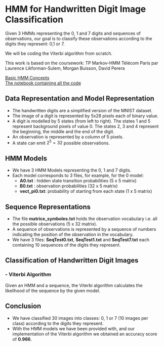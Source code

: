 # HMM for Handwritten Digit Image Classification
Given 3 HMMs representing the 0, 1 and 7 digits and sequences of observations, our goal is to classify these observations according to the digits they represent: 0,1 or 7.

We will be coding the Viterbi algorithm from scratch.

This work is based on the coursework: TP Markov-HMM Télécom Paris par Laurence Likforman-Sulem, Morgan Buisson, David Perera

[Basic HMM Concepts](./hmm_basic_concepts.md) <br>
[The notebook containing all the code](./hmm_app_handwritten_digit_classification.ipynb)

## Data Representation and Model Representation
- The handwritten digits are a simplified version of the MNIST dataset.
- The image of a digit is represented by 5x28 pixels each of binary value.
- A digit is modelled by 5 states (from left to right). The states 1 and 5 represent background pixels of value 0. The states 2, 3 and 4 represent the beginning, the middle and the end of the digit.
- An observation is represented by a column of 5 pixels.
- A state can emit $2^5 = 32$ possible observations.

## HMM Models
- We have 3 HMM Models representing the 0, 1 and 7 digits. 
- Each model corresponds to 3 files, for example, for the 0 model:
    - **A0.txt** : hidden state transition probabilities (5 x 5 matrix)
    - **B0.txt** : observation probabilities (32 x 5 matrix)
    - **vect_pi0.txt**: probability of starting from each state (1 x 5 matrix)

## Sequence Representations
- The file __matrice_symboles.txt__ holds the observation vocabulary i.e. all the possible observations (5 x 32 matrix).
- A sequence of observations is represented by a sequence of numbers indicating the position of the observation in the vocabulary.
- We have 3 files: __SeqTest0.txt__, __SeqTest1.txt__ and __SeqTest7.txt__ each containing 10 sequences of the digits they represent.

## Classification of Handwritten Digit Images

### - Viterbi Algorithm
Given an HMM and a sequence, the Viterbi algorithm calculates the likelihood of the sequence by the given model.

## Conclusion
- We have classified 30 images into classes: 0, 1 or 7 (10 images per class) according to the digits they represent.
- With the HMM models we have been provided with, and our implementation of the Viterbi algorithm we obtained an accuracy score of **0.966**.